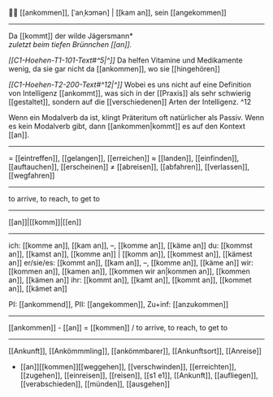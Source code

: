 🚶‍♂️ [[ankommen]], [ˈanˌkɔmən] | [[kam an]], sein [[angekommen]]

---
Da [[kommt]] der wilde Jägersmann*  
*zuletzt beim tiefen Brünnchen [[an]].*  

*[[C1-Hoehen-T1-101-Text#^5|^]]* Da helfen Vitamine und Medikamente wenig, da sie gar nicht da [[ankommen]], wo sie [[hingehören]]

*[[C1-Hoehen-T2-200-Text#^12|^]]* Wobei es uns nicht auf eine Definition von Intelligenz [[ankommt]], was sich in der [[Praxis]] als sehr schwierig [[gestaltet]], sondern auf die [[verschiedenen]] Arten der Intelligenz. ^12


Wenn ein Modalverb da ist, klingt Präteritum oft natürlicher als Passiv. Wenn es kein Modalverb gibt, dann [[ankommen|kommt]] es auf den Kontext [[an]].

---
= [[eintreffen]], [[gelangen]], [[erreichen]]
≈ [[landen]], [[einfinden]], [[auftauchen]], [[erscheinen]]
≠ [[abreisen]], [[abfahren]], [[verlassen]], [[wegfahren]]

---
to arrive, to reach, to get to

---
[[an]]|[[komm]]|[[en]]

---
ich: [[komme an]], [[kam an]], –, [[komme an]], [[käme an]]
du: [[kommst an]], [[kamst an]], [[komme an]] | [[komm an]], [[kommest an]], [[kämest an]]
er/sie/es: [[kommt an]], [[kam an]], –, [[komme an]], [[käme an]]
wir: [[kommen an]], [[kamen an]], [[kommen wir an|kommen an]], [[kommen an]], [[kämen an]]
ihr: [[kommt an]], [[kamt an]], [[kommt an]], [[kommet an]], [[kämet an]]

PI: [[ankommend]], PII: [[angekommen]], Zu+inf: [[anzukommen]]

---
[[ankommen]] - [[an]] = [[kommen]] / to arrive, to reach, to get to

---
[[Ankunft]], [[Ankömmmling]], [[ankömmbarer]], [[Ankunftsort]], [[Anreise]]


- [[an]][[kommen]][[weggehen]], [[verschwinden]], [[erreichten]], [[zugehen]], [[einreisen]], [[reisen]], [[s1 e1]], [[Ankunft]], [[aufliegen]], [[verabschieden]], [[münden]], [[ausgehen]]